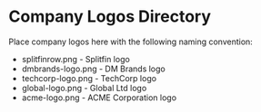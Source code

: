# Company Logos Directory

Place company logos here with the following naming convention:
- splitfinrow.png - Splitfin logo
- dmbrands-logo.png - DM Brands logo
- techcorp-logo.png - TechCorp logo
- global-logo.png - Global Ltd logo
- acme-logo.png - ACME Corporation logo